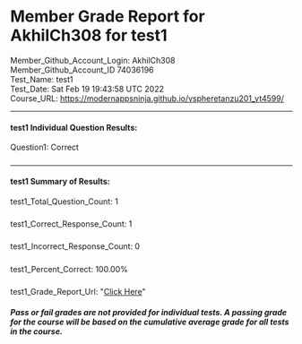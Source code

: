 # Member Grade Report for AkhilCh308 for test1  
   
Member_Github_Account_Login: AkhilCh308  
Member_Github_Account_ID 74036196  
Test_Name: test1  
Test_Date: Sat Feb 19 19:43:58 UTC 2022  
Course_URL: https://modernappsninja.github.io/vspheretanzu201_vt4599/  
   
---  
#### test1 Individual Question Results:  
Question1: Correct  
#####  
---  
#### test1 Summary of Results:  
test1_Total_Question_Count: 1  
#####  
test1_Correct_Response_Count: 1  
#####  
test1_Incorrect_Response_Count: 0  
#####  
test1_Percent_Correct: 100.00%  
#####  
test1_Grade_Report_Url: "[Click Here](https://github.com/modernappsninjas/AkhilCh308/blob/main/static/userdata/courses/vspheretanzu201_vt4599/grade_report.pr493.test1.md)"
##### Pass or fail grades are not provided for individual tests. A passing grade for the course will be based on the cumulative average grade for all tests in the course.  
